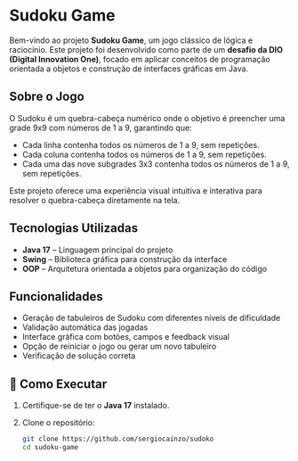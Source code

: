 # Sudoku Game

Bem-vindo ao projeto **Sudoku Game**, um jogo clássico de lógica e raciocínio. Este projeto foi desenvolvido como parte de um **desafio da DIO (Digital Innovation One)**, focado em aplicar conceitos de programação orientada a objetos e construção de interfaces gráficas em Java.

## Sobre o Jogo

O Sudoku é um quebra-cabeça numérico onde o objetivo é preencher uma grade 9x9 com números de 1 a 9, garantindo que:

- Cada linha contenha todos os números de 1 a 9, sem repetições.
- Cada coluna contenha todos os números de 1 a 9, sem repetições.
- Cada uma das nove subgrades 3x3 contenha todos os números de 1 a 9, sem repetições.

Este projeto oferece uma experiência visual intuitiva e interativa para resolver o quebra-cabeça diretamente na tela.

## Tecnologias Utilizadas

- **Java 17** – Linguagem principal do projeto
- **Swing** – Biblioteca gráfica para construção da interface
- **OOP** – Arquitetura orientada a objetos para organização do código

## Funcionalidades

- Geração de tabuleiros de Sudoku com diferentes níveis de dificuldade
- Validação automática das jogadas
- Interface gráfica com botões, campos e feedback visual
- Opção de reiniciar o jogo ou gerar um novo tabuleiro
- Verificação de solução correta

## 🚀 Como Executar

1. Certifique-se de ter o **Java 17** instalado.
2. Clone o repositório:

   ```bash
   git clone https://github.com/sergiocainzo/sudoko
   cd sudoku-game

